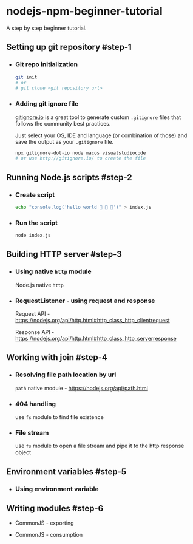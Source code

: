 # nodejs-npm-beginner-tutorial

A step by step beginner tutorial.

## Setting up git repository #step-1

- ### Git repo initialization

  ```bash
  git init
  # or
  # git clone <git repository url>
  ```

- ### Adding git ignore file

  [gitignore.io](http://gitignore.io/) is a great tool to generate custom `.gitignore` files that follows the community best practices.

  Just select your OS, IDE and language (or combination of those) and save the output as your `.gitignore` file.

  ```bash
  npx gitignore-dot-io node macos visualstudiocode
  # or use http://gitignore.io/ to create the file
  ```

## Running Node.js scripts #step-2

- ### Create script

  ```bash
  echo "console.log('hello world 👋 👋 👋')" > index.js
  ```

- ### Run the script
  
  ```bash
  node index.js
  ```

## Building HTTP server #step-3

- ### Using native `http` module

  Node.js native `http`

- ### RequestListener - using request and response

  Request API - https://nodejs.org/api/http.html#http_class_http_clientrequest

  Response API - https://nodejs.org/api/http.html#http_class_http_serverresponse

## Working with join #step-4

- ### Resolving file path location by url

  `path` native module - https://nodejs.org/api/path.html

- ### 404 handling

  use `fs` module to find file existence

- ### File stream

  use `fs` module to open a file stream and pipe it to the http response object

## Environment variables #step-5

- ### Using environment variable

## Writing modules #step-6

- CommonJS - exporting

- CommonJS - consumption
